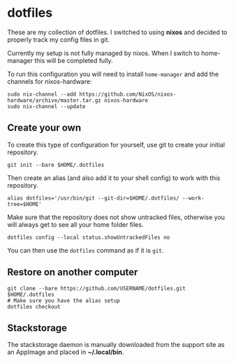 # dotfiles

These are my collection of dotfiles. I switched to using **nixos** and decided to properly track my config files in git.

Currently my setup is not fully managed by nixos. When I switch to home-manager this will be completed fully.

To run this configuration you will need to install `home-manager` and add the channels for nixos-hardware:

``` shell
sudo nix-channel --add https://github.com/NixOS/nixos-hardware/archive/master.tar.gz nixos-hardware
sudo nix-channel --update
```

## Create your own

To create this type of configuration for yourself, use git to create your initial repository.

``` shell
git init --bare $HOME/.dotfiles
```

Then create an alias (and also add it to your shell config) to work with this repository.

``` shell
alias dotfiles='/usr/bin/git --git-dir=$HOME/.dotfiles/ --work-tree=$HOME'
```

Make sure that the repository does not show untracked files, otherwise you will always get to see all your home folder files.

``` shell
dotfiles config --local status.showUntrackedFiles no
```

You can then use the `dotfiles` command as if it is `git`.

## Restore on another computer

``` shell
git clone --bare https://github.com/USERNAME/dotfiles.git $HOME/.dotfiles
# Make sure you have the alias setup
dotfiles checkout
```

## Stackstorage

The stackstorage daemon is manually downloaded from the support site as an AppImage and placed in **~/.local/bin**.
